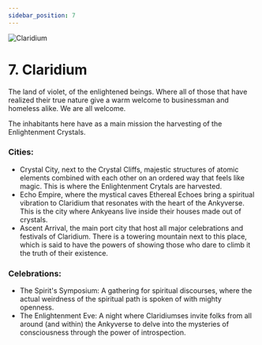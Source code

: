 ```yaml
---
sidebar_position: 7
---
```


![Claridium](./img/claridium.png)

# 7. Claridium

The land of violet, of the enlightened beings. Where all of those that have realized their true nature give a warm welcome to businessman and homeless alike. We are all welcome.

The inhabitants here have as a main mission the harvesting of the Enlightenment Crystals.

### Cities:

- Crystal City, next to the Crystal Cliffs, majestic structures of atomic elements combined with each other on an ordered way that feels like magic. This is where the Enlightenment Crytals are harvested.
- Echo Empire, where the mystical caves Ethereal Echoes bring a spiritual vibration to Claridium that resonates with the heart of the Ankyverse. This is the city where Ankyeans live inside their houses made out of crystals.
- Ascent Arrival, the main port city that host all major celebrations and festivals of Claridium. There is a towering mountain next to this place, which is said to have the powers of showing those who dare to climb it the truth of their existence.

### Celebrations:

- The Spirit's Symposium: A gathering for spiritual discourses, where the actual weirdness of the spiritual path is spoken of with mighty openness.
- The Enlightenment Eve: A night where Claridiumses invite folks from all around (and within) the Ankyverse to delve into the mysteries of consciousness through the power of introspection.
